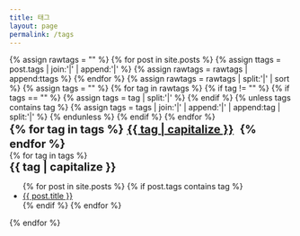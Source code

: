 ```yaml
---
title: 태그
layout: page
permalink: /tags
---
```

<div class="tags-page-layout">
{% assign rawtags = "" %}
{% for post in site.posts %}
{% assign ttags = post.tags | join:'|' | append:'|' %}
{% assign rawtags = rawtags | append:ttags %}
{% endfor %}
{% assign rawtags = rawtags | split:'|' | sort %}
{% assign tags = "" %}
{% for tag in rawtags %}
{% if tag != "" %}
{% if tags == "" %}
{% assign tags = tag | split:'|' %}
{% endif %}
{% unless tags contains tag %}
{% assign tags = tags | join:'|' | append:'|' | append:tag | split:'|' %}
{% endunless %}
{% endif %}
{% endfor %}
<div class="tags-header">
{% for tag in tags %}<a href="#{{ tag | slugify }}">{{ tag | capitalize }}</a> {% endfor %}
</div>
<div class="hr-line">
{% for tag in tags %}
<div id="{{ tag | slugify }}" style="font-weight: bold;font-size:20px;">{{ tag | capitalize }}</div>
<ul>
  {% for post in site.posts %}
  {% if post.tags contains tag %}
  <li>
      <a href="{{ post.url | prepend: site.baseurl }}">
        {{ post.title }}
      </a>
  </li>
  {% endif %}
  {% endfor %}
</ul>
{% endfor %}
</div>
</div>
<style>
.tags-page-layout .tags-header { font-weight: bold; font-size:20px; }
.tags-page-layout .tags-header a { display: inline-block; margin: 2px 6px }
</style>
